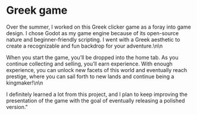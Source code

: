 # Greek game
  Over the summer, I worked on this Greek clicker game as a foray into game design. I chose Godot as my game engine because of its open-source nature and beginner-friendly scripting. I went with a Greek aesthetic to create a recognizable and fun backdrop for your adventure.\n\n
  
  When you start the game, you’ll be dropped into the home tab. As you continue collecting and selling, you’ll earn experience. With enough experience, you can unlock new facets of this world and eventually reach prestige, where you can sail forth to new lands and continue being a kingmaker!\n\n
  
  I definitely learned a lot from this project, and I plan to keep improving the presentation of the game with the goal of eventually releasing a polished version."
